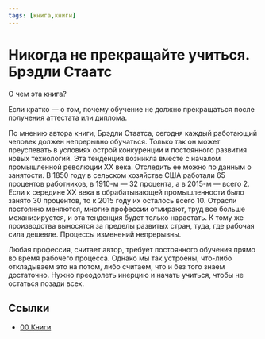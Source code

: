 ```yaml
---
tags: [книга,книги]
---
```

# Никогда не прекращайте учиться. Брэдли Стаатс

О чем эта книга?

Если кратко — о том, почему обучение не должно прекращаться после получения аттестата или диплома.

По мнению автора книги, Брэдли Стаатса, сегодня каждый работающий человек должен непрерывно обучаться. Только так он может преуспевать в условиях острой конкуренции и постоянного развития новых технологий. Эта тенденция возникла вместе с началом промышленной революции ХХ века. Отследить ее можно по данным о занятости. В 1850 году в сельском хозяйстве США работали 65 процентов работников, в 1910-м — 32 процента, а в 2015-м — всего 2. Если к середине ХХ века в обрабатывающей промышленности было занято 30 процентов, то к 2015 году их осталось всего 10. Отрасли постоянно меняются, многие профессии отмирают, труд все больше механизируется, и эта тенденция будет только нарастать. К тому же производства выносятся за пределы развитых стран, туда, где рабочая сила дешевле. Процессы изменений непрерывны.

Любая профессия, считает автор, требует постоянного обучения прямо во время рабочего процесса. Однако мы так устроены, что-либо откладываем это на потом, либо считаем, что и без того знаем достаточно. Нужно преодолеть инерцию и начать учиться, чтобы не остаться позади всех.

## Ссылки

* [00 Книги](00%20%D0%9A%D0%BD%D0%B8%D0%B3%D0%B8.md)
